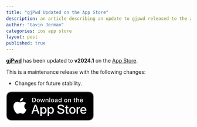 ```yaml
---
title: "gjPwd Updated on the App Store"
description: an article describing an update to gjpwd released to the app store
author: "Gavin Jerman"
categories: ios app store
layout: post
published: true
---
```


[**gjPwd**](/gjPwd) has been updated to **v2024.1** on the [App Store](https://apps.apple.com/gb/app/gjpwd/id1532589670?platform=iphone).


This is a maintenance release with the following changes:
- Changes for future stability.

[![download](/images/Download_on_the_App_Store_Badge_US-UK_RGB_blk_092917.svg)](https://apps.apple.com/gb/app/gjpwd/id1532589670?platform=iphone)
